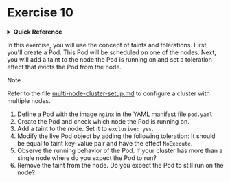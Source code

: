 # Exercise 10

<details>
<summary><b>Quick Reference</b></summary>
<p>

* Namespace: `default`<br>
* Documentation: [Taints and Tolerations](https://kubernetes.io/docs/concepts/scheduling-eviction/taint-and-toleration/)

</p>
</details>

In this exercise, you will use the concept of taints and tolerations. First, you'll create a Pod. This Pod will be scheduled on one of the nodes. Next, you will add a taint to the node the Pod is running on and set a toleration effect that evicts the Pod from the node.

> [!NOTE]
> Refer to the file [multi-node-cluster-setup.md](../common/multi-node-cluster-setup.md) to configure a cluster with multiple nodes.

1. Define a Pod with the image `nginx` in the YAML manifest file `pod.yaml`
2. Create the Pod and check which node the Pod is running on.
3. Add a taint to the node. Set it to `exclusive: yes`.
4. Modify the live Pod object by adding the following toleration: It should be equal to taint key-value pair and have the effect `NoExecute`.
5. Observe the running behavior of the Pod. If your cluster has more than a single node where do you expect the Pod to run?
6. Remove the taint from the node. Do you expect the Pod to still run on the node?